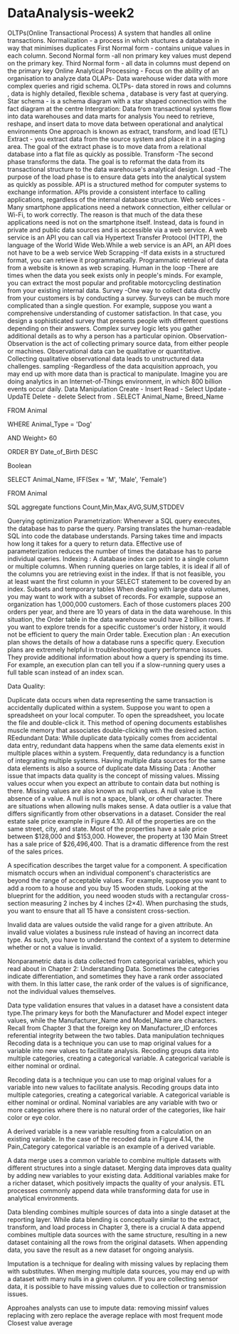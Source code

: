 # DataAnalysis-week2
OLTPs(Online Transactional Process) A system that handles all online transactions.
Normalization - a process in which stuctures a database in way that minimises duplicates
First Normal form - contains unique values in each column.
Second Normal form -all non primary key values must depend on the primary key.
Third Normal form - all data in columns must depend on the primary key
Online Analytical Processing - Focus on the ability of an organisation to analyze data
OLAPs- Data warehouse wider data with more complex queries and rigid schema.
OLTPs- data stored in rows and columns , data is highly detailed, flexible schema , database is very fast at querying.
Star schema - is a schema diagram with a star shaped connection with the fact diagram at the centre
Intergration: Data from transactional systems flow into data warehouses and data marts for analysis
You need to retrieve, reshape, and insert data to move data between operational and analytical environments
One approach is known as extract, transform, and load (ETL)
Extract - you extract data from the source system and place it in a staging area. The goal of the extract phase is to move data from a relational database into a flat file as quickly as possible.
Transform -The second phase transforms the data. The goal is to reformat the data from its transactional structure to the data warehouse's analytical design.
Load -The purpose of the load phase is to ensure data gets into the analytical system as quickly as possible.
API is a structured method for computer systems to exchange information. APIs provide a consistent interface to calling applications, regardless of the internal database structure.
Web services - Many smartphone applications need a network connection, either cellular or Wi-Fi, to work correctly. The reason is that much of the data these applications need is not on the smartphone itself. Instead, data is found in private and public data sources and is accessible via a web service. A web service is an API you can call via Hypertext Transfer Protocol (HTTP), the language of the World Wide Web.While a web service is an API, an API does not have to be a web service
Web Scrapping -If data exists in a structured format, you can retrieve it programmatically. Programmatic retrieval of data from a website is known as web scraping.
Human in the loop -There are times when the data you seek exists only in people's minds. For example, you can extract the most popular and profitable motorcycling destination from your existing internal data. 
Survey -One way to collect data directly from your customers is by conducting a survey. Surveys can be much more complicated than a single question. For example, suppose you want a comprehensive understanding of customer satisfaction. In that case, you design a sophisticated survey that presents people with different questions depending on their answers. Complex survey logic lets you gather additional details as to why a person has a particular opinion.
Observation- Observation is the act of collecting primary source data, from either people or machines. Observational data can be qualitative or quantitative. Collecting qualitative observational data leads to unstructured data challenges.
sampling -Regardless of the data acquisition approach, you may end up with more data than is practical to manipulate. Imagine you are doing analytics in an Internet-of-Things environment, in which 800 billion events occur daily.
Data Manipulation
Create - Insert 
Read - Select 
Update -UpdaTE
Delete - delete
Select <what> from <source>.
SELECT  Animal_Name, Breed_Name

FROM   Animal

WHERE  Animal_Type = 'Dog'

AND   Weight> 60

ORDER BY Date_of_Birth DESC

Boolean

SELECT  Animal_Name, IFF(Sex = 'M', 'Male', 'Female')

FROM   Animal

SQL aggregate functions
Count,Min,Max,AVG,SUM,STDDEV

Querying optimization
Parametrization:
Whenever a SQL query executes, the database has to parse the query. Parsing translates the human-readable SQL into code the database understands. Parsing takes time and impacts how long it takes for a query to return data. Effective use of parameterization reduces the number of times the database has to parse individual queries.
Indexing :
A database index can point to a single column or multiple columns. When running queries on large tables, it is ideal if all of the columns you are retrieving exist in the index. If that is not feasible, you at least want the first column in your SELECT statement to be covered by an index.
Subsets and temporary tables
When dealing with large data volumes, you may want to work with a subset of records. For example, suppose an organization has 1,000,000 customers. Each of those customers places 200 orders per year, and there are 10 years of data in the data warehouse. In this situation, the Order table in the data warehouse would have 2 billion rows. If you want to explore trends for a specific customer's order history, it would not be efficient to query the main Order table.
Execution plan : An execution plan shows the details of how a database runs a specific query. Execution plans are extremely helpful in troubleshooting query performance issues. They provide additional information about how a query is spending its time. For example, an execution plan can tell you if a slow-running query uses a full table scan instead of an index scan. 
  
  Data Quality:
  
Duplicate data occurs when data representing the same transaction is accidentally duplicated within a system. Suppose you want to open a spreadsheet on your local computer. To open the spreadsheet, you locate the file and double-click it. This method of opening documents establishes muscle memory that associates double-clicking with the desired action.
REedundant Data:
While duplicate data typically comes from accidental data entry, redundant data happens when the same data elements exist in multiple places within a system. Frequently, data redundancy is a function of integrating multiple systems.
Having multiple data sources for the same data elements is also a source of duplicate data
Missing Data :
Another issue that impacts data quality is the concept of missing values. Missing values occur when you expect an attribute to contain data but nothing is there. Missing values are also known as null values. A null value is the absence of a value. A null is not a space, blank, or other character. There are situations when allowing nulls makes sense.
A data outlier is a value that differs significantly from other observations in a dataset. Consider the real estate sale price example in Figure 4.10. All of the properties are on the same street, city, and state. Most of the properties have a sale price between $128,000 and $153,000. However, the property at 130 Main Street has a sale price of $26,496,400. That is a dramatic difference from the rest of the sales prices.

A specification describes the target value for a component. A specification mismatch occurs when an individual component's characteristics are beyond the range of acceptable values. For example, suppose you want to add a room to a house and you buy 15 wooden studs. Looking at the blueprint for the addition, you need wooden studs with a rectangular cross-section measuring 2 inches by 4 inches (2×4). When purchasing the studs, you want to ensure that all 15 have a consistent cross-section.

Invalid data are values outside the valid range for a given attribute. An invalid value violates a business rule instead of having an incorrect data type. As such, you have to understand the context of a system to determine whether or not a value is invalid.

Nonparametric data is data collected from categorical variables, which you read about in Chapter 2: Understanding Data. Sometimes the categories indicate differentiation, and sometimes they have a rank order associated with them. In this latter case, the rank order of the values is of significance, not the individual values themselves.

Data type validation ensures that values in a dataset have a consistent data type.The primary keys for both the Manufacturer and Model expect integer values, while the Manufacturer_Name and Model_Name are characters. Recall from Chapter 3 that the foreign key on Manufacturer_ID enforces referential integrity between the two tables.
Data manipulation techniques
Recoding data is a technique you can use to map original values for a variable into new values to facilitate analysis. Recoding groups data into multiple categories, creating a categorical variable. A categorical variable is either nominal or ordinal.

Recoding data is a technique you can use to map original values for a variable into new values to facilitate analysis. Recoding groups data into multiple categories, creating a categorical variable. A categorical variable is either nominal or ordinal. Nominal variables are any variable with two or more categories where there is no natural order of the categories, like hair color or eye color. 

A derived variable is a new variable resulting from a calculation on an existing variable. In the case of the recoded data in Figure 4.14, the Pain_Category categorical variable is an example of a derived variable. 

A data merge uses a common variable to combine multiple datasets with different structures into a single dataset. Merging data improves data quality by adding new variables to your existing data. Additional variables make for a richer dataset, which positively impacts the quality of your analysis. ETL processes commonly append data while transforming data for use in analytical environments.

Data blending combines multiple sources of data into a single dataset at the reporting layer. While data blending is conceptually similar to the extract, transform, and load process in Chapter 3, there is a crucial 
A data append combines multiple data sources with the same structure, resulting in a new dataset containing all the rows from the original datasets. When appending data, you save the result as a new dataset for ongoing analysis.

Imputation is a technique for dealing with missing values by replacing them with substitutes. When merging multiple data sources, you may end up with a dataset with many nulls in a given column. If you are collecting sensor data, it is possible to have missing values due to collection or transmission issues.

Approahes analysts can use to impute data:
removing missinf values
replacing with zero
replace the average
replace with most frequent mode 
Closest value average
